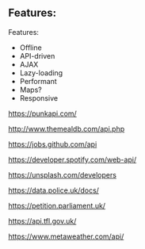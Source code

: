 ## Features:

Features:

- Offline
- API-driven
- AJAX
- Lazy-loading
- Performant
- Maps?
- Responsive


https://punkapi.com/

http://www.themealdb.com/api.php

https://jobs.github.com/api

https://developer.spotify.com/web-api/

https://unsplash.com/developers

https://data.police.uk/docs/

https://petition.parliament.uk/

https://api.tfl.gov.uk/

https://www.metaweather.com/api/
